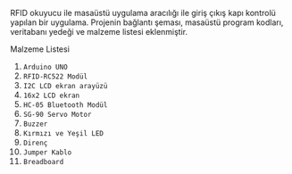 RFID okuyucu ile masaüstü uygulama aracılığı ile giriş çıkış kapı kontrolü yapılan bir uygulama. Projenin bağlantı şeması, masaüstü program kodları, veritabanı yedeği ve malzeme listesi eklenmiştir.


Malzeme Listesi
1. `Arduino UNO`
2. `RFID-RC522 Modül`
3. `I2C LCD ekran arayüzü`
4. `16x2 LCD ekran`
5. `HC-05 Bluetooth Modül`
6. `SG-90 Servo Motor`
7. `Buzzer`
8. `Kırmızı ve Yeşil LED`
9. `Direnç`
10. `Jumper Kablo`
11. `Breadboard`
